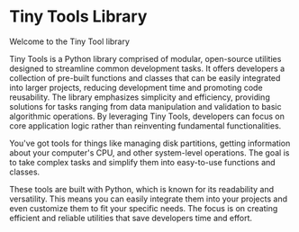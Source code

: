 # Tiny Tools Library
Welcome to the Tiny Tool library

 Tiny Tools is a Python library comprised of modular, open-source utilities designed to streamline common development tasks. It offers developers a collection of pre-built functions and classes that can be easily integrated into larger projects, reducing development time and promoting code reusability. The library emphasizes simplicity and efficiency, providing solutions for tasks ranging from data manipulation and validation to basic algorithmic operations. By leveraging Tiny Tools, developers can focus on core application logic rather than reinventing fundamental functionalities.

You've got tools for things like managing disk partitions, getting information about your computer's CPU, and other system-level operations. The goal is to take complex tasks and simplify them into easy-to-use functions and classes.

These tools are built with Python, which is known for its readability and versatility. This means you can easily integrate them into your projects and even customize them to fit your specific needs. The focus is on creating efficient and reliable utilities that save developers time and effort.
